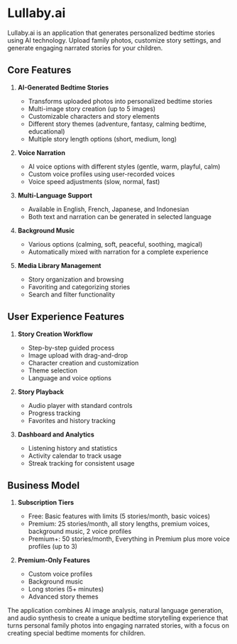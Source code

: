 # Lullaby.ai

Lullaby.ai is an application that generates personalized bedtime stories using AI technology. Upload family photos, customize story settings, and generate engaging narrated stories for your children.

## Core Features

1. **AI-Generated Bedtime Stories**
   - Transforms uploaded photos into personalized bedtime stories
   - Multi-image story creation (up to 5 images)
   - Customizable characters and story elements
   - Different story themes (adventure, fantasy, calming bedtime, educational)
   - Multiple story length options (short, medium, long)

2. **Voice Narration**
   - AI voice options with different styles (gentle, warm, playful, calm)
   - Custom voice profiles using user-recorded voices
   - Voice speed adjustments (slow, normal, fast)

3. **Multi-Language Support**
   - Available in English, French, Japanese, and Indonesian
   - Both text and narration can be generated in selected language

4. **Background Music**
   - Various options (calming, soft, peaceful, soothing, magical)
   - Automatically mixed with narration for a complete experience

5. **Media Library Management**
   - Story organization and browsing
   - Favoriting and categorizing stories
   - Search and filter functionality

## User Experience Features

1. **Story Creation Workflow**
   - Step-by-step guided process
   - Image upload with drag-and-drop
   - Character creation and customization
   - Theme selection
   - Language and voice options

2. **Story Playback**
   - Audio player with standard controls
   - Progress tracking
   - Favorites and history tracking

3. **Dashboard and Analytics**
   - Listening history and statistics
   - Activity calendar to track usage
   - Streak tracking for consistent usage

## Business Model

1. **Subscription Tiers**
   - Free: Basic features with limits (5 stories/month, basic voices)
   - Premium: 25 stories/month, all story lengths, premium voices, background music, 2 voice profiles
   - Premium+: 50 stories/month, Everything in Premium plus more voice profiles (up to 3) 

2. **Premium-Only Features**
   - Custom voice profiles
   - Background music
   - Long stories (5+ minutes)
   - Advanced story themes

The application combines AI image analysis, natural language generation, and audio synthesis to create a unique bedtime storytelling experience that turns personal family photos into engaging narrated stories, with a focus on creating special bedtime moments for children.
